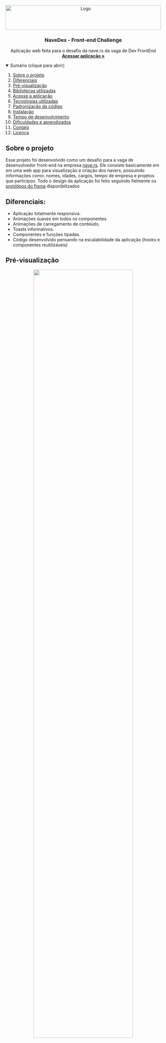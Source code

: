 

<!-- PROJECT LOGO -->
<br />
<p align="center">
  <a href="https://nave.rs">
    <img src="docs/logo.svg" alt="Logo" width="100%" height="80">
  </a>

  <h3 align="center">NaveDex - Front-end Challenge</h3>

  <p align="center">
    Aplicação web feita para o desafio da nave.rs da vaga de Dev FrontEnd
    <br />
    <a href="/"><strong>Acessar aplicação »</strong></a>
    <br />
</p>

<!-- TABLE OF CONTENTS -->
<details open="false">
  <summary>Sumário (clique para abrir)</summary>
  <ol>
    <li><a href="#sobre-o-projeto">Sobre o projeto</a></li>
    <li><a href="#diferenciais">Diferenciais</a></li>
    <li><a href="#pré-visualização">Pré-visualização</a></li>
    <li><a href="#bibliotecas utilizadas">Bibliotecas utilizadas</a></li>
    <li><a href="#acesse-a-aplicação">Acesse a aplicação</a></li>
    <li><a href="#tecnologias-utilizadas">Tecnologias utilizadas</a></li>
    <li><a href="#padronização-de-código">Padronização de código</a></li>
    <li><a href="#instalação">Instalação</a></li>
    <li><a href="#tempo-de-desenvolvimento">Tempo de desenvolvimento</a></li>
    <li><a href="#dificuldades-e-aprendizados">Dificuldades e aprendizados</a></li>
    <li><a href="#contato">Contato</a></li>
    <li><a href="#licença">Licença</a></li>
  </ol>
</details>


## Sobre o projeto
Esse projeto foi desenvolvido como um desafio para a vaga de desenvolvedor front-end na empresa [nave.rs](https://nave.rs/). Ele consiste basicamente em em uma web app para visualização e criação dos navers, possuindo informações como: nomes, idades, cargos, tempo de empresa e projetos que participou. Todo o design da aplicação foi feito seguindo fielmente os [protótipos do figma](https://www.figma.com/file/II8UDFm2uJFZaD0FOPcinP/Teste-Fornt-End) disponibilizados

## Diferenciais:
* Aplicação totalmente responsiva.
* Animações suaves em todos os componentes.
* Animações de carregamento de conteúdo.
* Toasts informativos.
* Componentes e funções tipadas.
* Código desenvolvido pensando na escalabilidade da aplicação (hooks e componentes reutilizáveis)

## Pré-visualização
<div align="center">
    <img src="/docs/preview.gif" width="80%"/>
</div>

## Bibliotecas utilizadas

Para o desenvolvimento desse projeto foram utilizadas algumas bibliotecas para permitir uma maior personalização.
* [axios](https://www.npmjs.com/package/axios) - Para requisições http.
* [date-fns](https://www.npmjs.com/package/date-fns) - Para conversão de datas e cálculo de tempo.
* [react-content-loader](https://www.npmjs.com/package/react-content-loader) - Para as animações de pré-carregamento dos cards.
* [react-icons](https://www.npmjs.com/package/react-icons) - Para os icones utilizados.
* [react-router-dom](https://www.npmjs.com/package/react-router-dom) - Para criação de páginas e rotas autenticadas.
* [react-spring](https://www.npmjs.com/package/react-spring) - Para animações de componentes em sequência.
* [styled-components](https://styled-components.com/) - Para estilizar de forma escopada os componentes.
* [uuid](https://www.npmjs.com/package/uuid) - Para gerar identificadores únicos para componentes.

## Acesse a aplicação

Uma versão da última build desse projeto está online e se encontra hospedada na Vercel, você pode acessa-la [clicando aqui](https://github.com/gustavomaltez/). Para fazer login você pode utilizar tanto as minhas credenciais, quanto as credenciais de exemplo fornecidas pela nave.

<strong>Credenciais de exemplo<strong/>
```sh
   email: testing-user@nave.rs
   senha: nave1234
```

<strong>Minhas credenciais<strong/>
```sh
   email: gustavomaltez@nave.rs
   senha: gustavonavers
```

NOTA: Ambas as credenciais são somente para fins de testes e a divulgação delas nesse documento não compromete nenhum risco à empresa/funcionários reais, visto que a aplicação é apenas para fins de demonstração.

## Tecnologias utilizadas
Visando o desenvolvimento de uma aplicação escalável, de fácil entendimento e manutenção, optei por utilizar o ReactJs juntamente com Typescript, além de ferramentas de análise de código (eslint, prettier e editorconfig).
* [ReactJs](https://pt-br.reactjs.org/)
* [Typescripit](https://www.typescriptlang.org/)

## Padronização de código
Para manter um código limpo, bem estruturado, de fácil manutenção e que se adeque as boas práticas de programação, esse projeto utiliza o eslint, prettier e editorconfig. Então antes de rodar em sua máquina, certifique-se que tem as extenções: eslint e editorconfig. 
* [ReactJs](https://eslint.org/)
* [EditorConfig](https://editorconfig.org/)
* [Prettier](https://prettier.io/)

Esse projeto também utiliza o guia de estilos do airbnb.
* [airbnb-eslint](https://github.com/airbnb/javascript/tree/master/packages/eslint-config-airbnb)

## Instalação
1. Clone o repositório
   ```sh
   git clone https://github.com/gustavomaltez/navedex-frontend-challenge/
   ```
2. Instale as dependências
   ```sh
   npm install ou yarn install
   ```
3. Inicie a aplicação
   ```sh
   npm start ou yarn start
   ```
4. Acesse a aplicação na porta 3000
   ```sh
   http://localhost:3000
   ```

## Tempo de desenvolvimento
O desenvolvimento desse projeto se iniciou no dia 03/03/2021 e finalizou no dia 05/03/2021, totalizando 3 dias de desenvolvimento. Ao total, desde a configuração inicial do projeto até a sua publicação, levaram-se 27 horas e 23 minutos (dados retirados da extensão de monitoramento de código [wakatime](https://wakatime.com/)). Os gráficos abaixo mostram de forma mais detalhada como se deu o desenvolvimento desse projeto com o passar dos dias.

<div align="center">
    <img src="/docs/development-time.png" width="80%"/>
</div>

## Dificuldades e aprendizados
Em primeiro lugar, o desenvolvimento desse projeto foi de grande aprendizado para mim e mesmo parecendo algo simples, foi bastante desafiador fazer um software do zero, em tão pouco tempo e que siga os requisitos estabelecidos de forma organizada, seguindo boas práticas de programação, com uma documentação clara, seguindo um protótipo detalhado e consumindo uma api externa. Essa foi a primeira vez que utilizei o [postman](https://www.postman.com/), embora já conhecesse por nome, nunca utilizei essa ferramenta, geralmente utilizo o [Insominia](https://insomnia.rest/). De início foi um pouco difícil compreender o funcionamento e como fazer as requisições, criar uma conta e obter o token, mas em pouquissimo tempo consegui compreender como a api funcionava e consequentemente partir para a implementação do código. Para deixar essa seção mais objetiva, resumirei em tópicos as dificuldades e aprendizados.

1. Link de imagens externas
  - Basicamente a api recebe um link de imagens externas no campo de imagem do naver, isso é um pouco problemático pois não é feita uma validação se a imagem de fato existe ou não e a mesma não fica salva no servidor, mas como a ideia dessa api é para fins de teste acredito que isso não seja um problema. Para solucionar esse problema de imagens com links quebrados, no componente de renderização de informações de um naver eu fiz uma verificação de existencia de imagem, caso ela exista a mesma é exibida, e caso não seja possivel carregar, uma imagem padrão (logo da nave) é carregada no lugar. Enquanto esse processo é feito, são exibidos componentes de carregamento para trazer uma experiência mais suave para o usuário.

2. Datas
 - A questão das datas nesse projeto de início é um pouco confusa. Por exemplo: no protótipo é possivel ver que temos os campos de Idade e Tempo de empresa, entretanto, essas informações devem ser enviadas para api no formato dd/mm/aaaa, mas para o usuário final subentende-se que idade é para ser um número e não uma data, o mesmo vale para tempo de empresa. Claro que guardar idade em anos no banco de dados não é uma boa prática, o correto seria utilizar uma data mesmo, sendo assim seria interessante para o usuário final que os campos de "Idade" e "Tempo de empresa" fossem substituidos respectivamente por "Data de nascimento" e "Data de entrada na empresa". Entretanto, para seguir o formato do protótipo e manter a conformidade com os valores recebidos pela api, deixei a nomenclatura identica ao protótipo, defini esses campos como o tipo data e utilizei algumas funções para converter o valor do form para o formato de data pt-br dd/mm/aaaa. Um outro problema é que ao receber as informações de um naver, os campos de data são retornados no formato "aaaa-mm-dd'T'HH:mm:ss.SSS'Z'", sendo preciso utilizar algumas funções para converter esse tempo em meses (baseado no dia atual) e posteriormente exibi-las na tela no formato "X anos e Y meses".

## Contato
Para quaisquer dúvidas quanto ao projeto, sinta-se a vontade para entrar em contato comigo via e-mail: gustavomaltez.dev@gmail.com ou [linkedin](https://www.linkedin.com/in/gustavommaltez/). Se você também está participando desse desafio e está com alguma dificuldade, será um prazer te ajudar, utilize os meios de contato anteriores ou me chame no discord (Gustavo Maltez#8603).

## Licença
Lorem Ipsum is simply dummy text of the printing and typesetting industry. Lorem Ipsum has been the industry's standard dummy text ever since the 1500s.


